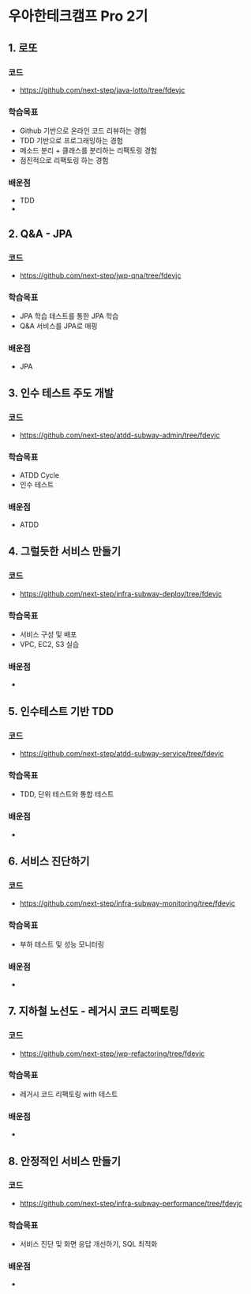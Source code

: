 # 우아한테크캠프 Pro 2기
## 1. 로또
### 코드
- https://github.com/next-step/java-lotto/tree/fdevjc
### 학습목표
- Github 기반으로 온라인 코드 리뷰하는 경험
- TDD 기반으로 프로그래밍하는 경험
- 메소드 분리 + 클래스를 분리하는 리팩토링 경험
- 점진적으로 리팩토링 하는 경험
### 배운점
- TDD
- 

## 2. Q&A - JPA
### 코드
- https://github.com/next-step/jwp-qna/tree/fdevjc
### 학습목표
- JPA 학습 테스트를 통한 JPA 학습
- Q&A 서비스를 JPA로 매핑
### 배운점
- JPA

## 3. 인수 테스트 주도 개발
### 코드
- https://github.com/next-step/atdd-subway-admin/tree/fdevjc
### 학습목표
- ATDD Cycle
- 인수 테스트
### 배운점
- ATDD

## 4. 그럴듯한 서비스 만들기
### 코드
- https://github.com/next-step/infra-subway-deploy/tree/fdevjc
### 학습목표
- 서비스 구성 및 배포
- VPC, EC2, S3 실습
### 배운점
- 

## 5. 인수테스트 기반 TDD
### 코드
- https://github.com/next-step/atdd-subway-service/tree/fdevjc
### 학습목표
- TDD, 단위 테스트와 통합 테스트
### 배운점
- 

## 6. 서비스 진단하기
### 코드
- https://github.com/next-step/infra-subway-monitoring/tree/fdevjc
### 학습목표
- 부하 테스트 및 성능 모니터링
### 배운점
- 

## 7. 지하철 노선도 - 레거시 코드 리팩토링
### 코드
- https://github.com/next-step/jwp-refactoring/tree/fdevjc
### 학습목표
- 레거시 코드 리팩토링 with 테스트
### 배운점
- 

## 8. 안정적인 서비스 만들기
### 코드
- https://github.com/next-step/infra-subway-performance/tree/fdevjc
### 학습목표
- 서비스 진단 및 화면 응답 개선하기, SQL 최적화
### 배운점
- 